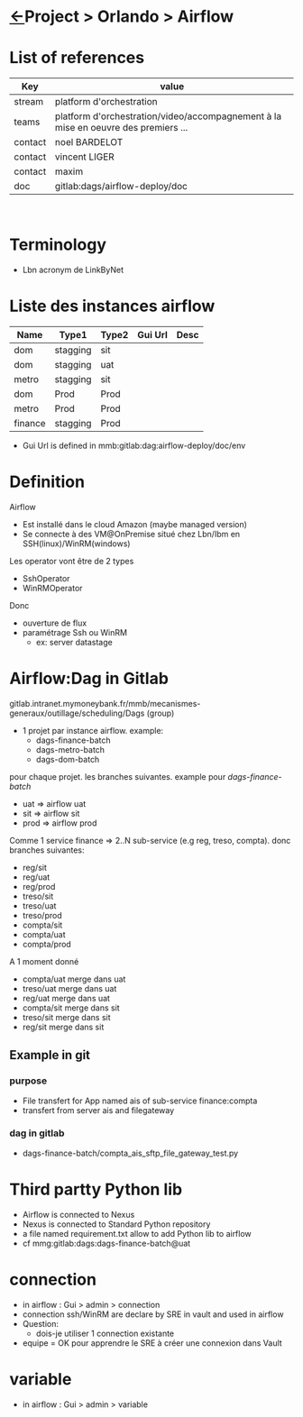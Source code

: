 <head><link rel="stylesheet" href="../../../md.css"/><script src="../../../md.js"></script></head>

[//]: #(Reference)
[Repo_Readme]:    ../list/subproject_list.md


# [&larr;][Repo_Readme]Project > Orlando > Airflow


# List of references
|Key|value|
|-|-|
|stream|platform d'orchestration
|teams|platform d'orchestration/video/accompagnement à la mise en oeuvre des premiers ...
|contact|noel BARDELOT
|contact|vincent LIGER
|contact|maxim
|doc|gitlab:dags/airflow-deploy/doc
<br>

# Terminology

- Lbn acronym de LinkByNet

# Liste des instances airflow

|Name|Type1|Type2|Gui Url|Desc|
|-|-|-|-|-|
|dom|stagging|sit|
|dom|stagging|uat|
|metro|stagging|sit|
|dom|Prod|Prod|
|metro|Prod|Prod|
|finance|stagging|Prod|

- Gui Url is defined in mmb:gitlab:dag:airflow-deploy/doc/env

# Definition
Airflow 
  - Est installé dans le cloud Amazon (maybe managed version)
  - Se connecte à des VM@OnPremise situé chez Lbn/Ibm en SSH(linux)/WinRM(windows)

Les operator vont être de 2 types
  - SshOperator  
  - WinRMOperator  

Donc
 - ouverture de flux
 - paramétrage Ssh ou WinRM
   - ex: server datastage



# Airflow:Dag in Gitlab
gitlab.intranet.mymoneybank.fr/mmb/mecanismes-generaux/outillage/scheduling/Dags (group)
  - 1 projet par instance airflow. example:
    - dags-finance-batch
    - dags-metro-batch
    - dags-dom-batch

pour chaque projet. les branches suivantes. example pour *dags-finance-batch*
- uat => airflow  uat
- sit => airflow  sit
- prod => airflow prod

Comme 1 service finance => 2..N sub-service (e.g reg, treso, compta). donc branches suivantes:
- reg/sit
- reg/uat
- reg/prod
- treso/sit
- treso/uat
- treso/prod
- compta/sit
- compta/uat
- compta/prod

A 1 moment donné
- compta/uat merge dans uat
- treso/uat merge dans uat
- reg/uat merge dans uat
- compta/sit merge dans sit
- treso/sit merge dans sit
- reg/sit merge dans sit

## Example in git
### purpose
- File transfert for App named ais of sub-service finance:compta
- transfert from server ais and filegateway
### dag in gitlab
- dags-finance-batch/compta_ais_sftp_file_gateway_test.py

# Third partty Python lib
- Airflow is connected to Nexus
- Nexus is connected to Standard Python repository
- a file named requirement.txt allow to add Python lib to airflow
- cf mmg:gitlab:dags:dags-finance-batch@uat

# connection 
- in airflow : Gui > admin > connection
- connection ssh/WinRM are declare by SRE in vault and used in airflow
- Question:
  - dois-je utiliser 1 connection existante
- equipe = OK pour apprendre le SRE à créer une connexion dans Vault

# variable
- in airflow : Gui > admin > variable

